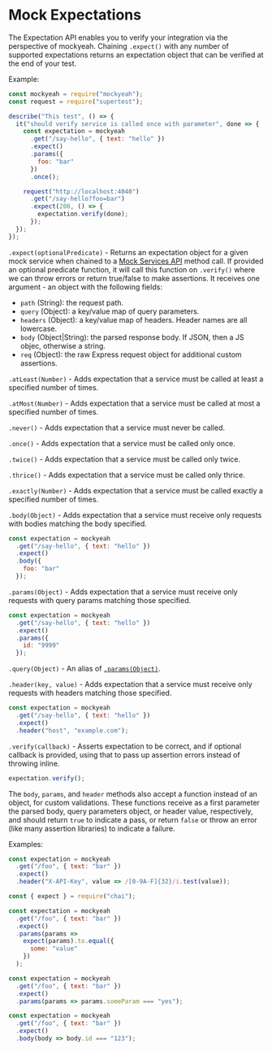 # Mock Expectations

The Expectation API enables you to verify your integration via the perspective of mockyeah. Chaining `.expect()` with any number of supported expectations returns an expectation object that can be verified at the end of your test.

Example:

```js
const mockyeah = require("mockyeah");
const request = require("supertest");

describe("This test", () => {
  it("should verify service is called once with parameter", done => {
    const expectation = mockyeah
      .get("/say-hello", { text: "hello" })
      .expect()
      .params({
        foo: "bar"
      })
      .once();

    request("http://localhost:4040")
      .get("/say-hello?foo=bar")
      .expect(200, () => {
        expectation.verify(done);
      });
  });
});
```

<div id="expect"></div>

`.expect(optionalPredicate)` - Returns an expectation object for a given mock service when chained to a [Mock Services API](./Mock-API.md) method call. If provided an optional predicate function, it will call this function on `.verify()`
where we can throw errors or return true/false to make assertions.
It receives one argument - an object with the following fields:

- `path` (String): the request path.
- `query` (Object): a key/value map of query parameters.
- `headers` (Object): a key/value map of headers. Header names are all lowercase.
- `body` (Object|String): the parsed response body. If JSON, then a JS objec, otherwise a string.
- `req` (Object): the raw Express request object for additional custom assertions.

<div id="atLeast">

`.atLeast(Number)` - Adds expectation that a service must be called at least a specified number of times.

<div id="atMost"></div>

`.atMost(Number)` - Adds expectation that a service must be called at most a specified number of times.

<div id="never"></div>

`.never()` - Adds expectation that a service must never be called.

<div id="once"></div>

`.once()` - Adds expectation that a service must be called only once.

<div id="twice"></div>

`.twice()` - Adds expectation that a service must be called only twice.

<div id="thrice"></div>

`.thrice()` - Adds expectation that a service must be called only thrice.

<div id="exactly"></div>

`.exactly(Number)` - Adds expectation that a service must be called exactly a specified number of times.

<div id="body"></div>

`.body(Object)` - Adds expectation that a service must receive only requests with bodies matching the body specified.

```js
const expectation = mockyeah
  .get("/say-hello", { text: "hello" })
  .expect()
  .body({
    foo: "bar"
  });
```

<div id="params"></div>

`.params(Object)` - Adds expectation that a service must receive only requests with query params matching those specified.

```js
const expectation = mockyeah
  .get("/say-hello", { text: "hello" })
  .expect()
  .params({
    id: "9999"
  });
```

<div id="query"></div>

`.query(Object)` - An alias of <a href="#params">`.params(Object)`</a>.

<div id="header"></div>

`.header(key, value)` - Adds expectation that a service must receive only requests with headers matching those specified.

```js
const expectation = mockyeah
  .get("/say-hello", { text: "hello" })
  .expect()
  .header("host", "example.com");
```

<div id="verify"></div>

`.verify(callback)` - Asserts expectation to be correct, and if optional callback is provided, using that to pass up assertion errors instead of throwing inline.

```js
expectation.verify();
```

The `body`, `params`, and `header` methods also accept a function instead of an object, for custom validations.
These functions receive as a first parameter the parsed body, query parameters object, or header value, respectively,
and should return `true` to indicate a pass, or return `false` or throw an error (like many assertion libraries) to indicate a failure.

Examples:

```js
const expectation = mockyeah
  .get("/foo", { text: "bar" })
  .expect()
  .header("X-API-Key", value => /[0-9A-F]{32}/i.test(value));
```

```js
const { expect } = require("chai");

const expectation = mockyeah
  .get("/foo", { text: "bar" })
  .expect()
  .params(params =>
    expect(params).to.equal({
      some: "value"
    })
  );
```

```js
const expectation = mockyeah
  .get("/foo", { text: "bar" })
  .expect()
  .params(params => params.someParam === "yes");
```

```js
const expectation = mockyeah
  .get("/foo", { text: "bar" })
  .expect()
  .body(body => body.id === "123");
```
